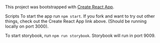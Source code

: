 This project was bootstrapped with [Create React App](https://github.com/facebookincubator/create-react-app).

Scripts
To start the app run `npm start`. If you fork and want to try out other things, check out the Create React App link above. (Should be running locally on port 3000).

To start storybook, run `npm run storybook`. Storybook will run in port 9009.




